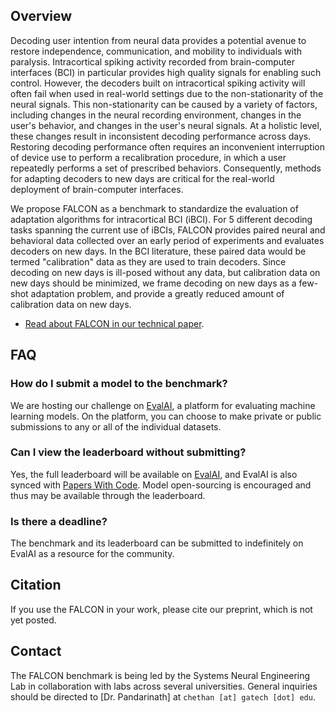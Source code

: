 <!-- <div style="margin-bottom:1em"> -->
<!-- <iframe width="560" height="315" src="https://www.youtube.com/embed/o7dvFLHb5AY" frameborder="0" allow="accelerometer; autoplay; clipboard-write; encrypted-media; gyroscope; picture-in-picture" allowfullscreen></iframe> -->
<!-- </div> -->
## Overview

Decoding user intention from neural data provides a potential avenue to restore independence, communication, and mobility to individuals with paralysis. Intracortical spiking activity recorded from brain-computer interfaces (BCI) in particular provides high quality signals for enabling such control. However, the decoders built on intracortical spiking activity will often fail when used in real-world settings due to the non-stationarity of the neural signals. This non-stationarity can be caused by a variety of factors, including changes in the neural recording environment, changes in the user's behavior, and changes in the user's neural signals. At a holistic level, these changes result in inconsistent decoding performance across days. Restoring decoding performance often requires an inconvenient interruption of device use to perform a recalibration procedure, in which a user repeatedly performs a set of prescribed behaviors. Consequently, methods for adapting decoders to new days are critical for the real-world deployment of brain-computer interfaces.

We propose FALCON as a benchmark to standardize the evaluation of adaptation algorithms for intracortical BCI (iBCI). For 5 different decoding tasks spanning the current use of iBCIs, FALCON provides paired neural and behavioral data collected over an early period of experiments and evaluates decoders on new days. In the BCI literature, these paired data would be termed "calibration" data as they are used to train decoders. Since decoding on new days is ill-posed without any data, but calibration data on new days should be minimized, we frame decoding on new days as a few-shot adaptation problem, and provide a greatly reduced amount of calibration data on new days.

- [Read about FALCON in our technical paper]().
<!-- - [Join the mailing list for updates](https://forms.gle/o7BejfJ2S9hqJpM28). -->
<!-- - [See our Cosyne '21 announcement](https://www.youtube.com/watch?v=o7dvFLHb5AY). -->
<!-- - [Join our Slack workspace](https://neurallatents.slack.com). Please email `fpei6 [at] gatech [dot] edu` for an invite link. -->

## FAQ
### How do I submit a model to the benchmark?
We are hosting our challenge on [EvalAI](), a platform for evaluating machine learning models. On the platform, you can choose to make private or public submissions to any or all of the individual datasets.

### Can I view the leaderboard without submitting?
Yes, the full leaderboard will be available on [EvalAI](), and EvalAI is also synced with [Papers With Code](https://paperswithcode.com/). Model open-sourcing is encouraged and thus may be available through the leaderboard.

### Is there a deadline?
The benchmark and its leaderboard can be submitted to indefinitely on EvalAI as a resource for the community. 

## Citation
If you use the FALCON in your work, please cite our preprint, which is not yet posted.

## Contact
The FALCON benchmark is being led by the Systems Neural Engineering Lab in collaboration with labs across several universities. General inquiries should be directed to [Dr. Pandarinath] at `chethan [at] gatech [dot] edu`.
